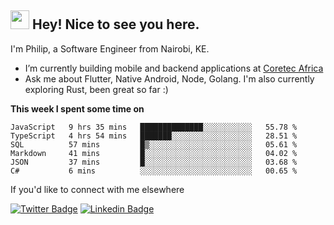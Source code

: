 <h2><img src="https://slackmojis.com/emojis/3643-cool-doge/download" width="30"/> Hey! Nice to see you here.</h2>

<p>I'm Philip, a Software Engineer from Nairobi, KE. 

- I’m currently building mobile and backend applications at [Coretec Africa](https://coretecafrica.com/)</br>
- Ask me about Flutter, Native Android, Node, Golang. I'm also currently exploring Rust, been great so far :)</p>

**This week I spent some time on**
<!--START_SECTION:waka-->

```text
JavaScript   9 hrs 35 mins   ██████████████░░░░░░░░░░░   55.78 %
TypeScript   4 hrs 54 mins   ███████░░░░░░░░░░░░░░░░░░   28.51 %
SQL          57 mins         █▒░░░░░░░░░░░░░░░░░░░░░░░   05.61 %
Markdown     41 mins         █░░░░░░░░░░░░░░░░░░░░░░░░   04.02 %
JSON         37 mins         █░░░░░░░░░░░░░░░░░░░░░░░░   03.68 %
C#           6 mins          ░░░░░░░░░░░░░░░░░░░░░░░░░   00.65 %
```

<!--END_SECTION:waka-->

If you'd like to connect with me elsewhere

[![Twitter Badge](https://img.shields.io/badge/-Twitter-1ca0f1?style=flat-square&labelColor=1ca0f1&logo=twitter&logoColor=white&link=https://twitter.com/_diogorodrigues)](https://twitter.com/kimathiphil)  [![Linkedin Badge](https://img.shields.io/badge/-LinkedIn-blue?style=flat-square&logo=Linkedin&logoColor=white&link=https://www.linkedin.com/in/philip-kimathi-2604a9114/)](https://www.linkedin.com/in/philip-kimathi-2604a9114/)
